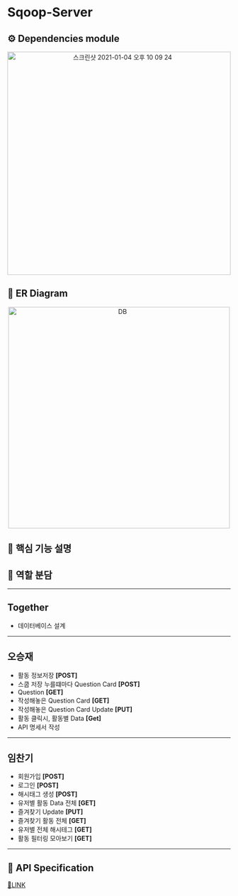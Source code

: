 # Sqoop-Server

## ⚙ Dependencies module

<p align="center">
  <img width="504" alt="스크린샷 2021-01-04 오후 10 09 24" src="https://user-images.githubusercontent.com/69755603/103541194-650d2a80-4ede-11eb-9409-2407e36dde2e.png">
</p>

## 🔗 ER Diagram

<p align="center">
  <img width="500px" alt="DB" src="https://user-images.githubusercontent.com/33858991/103500700-36b42e80-4e8f-11eb-82d1-684fd375c610.PNG">
</p>

## 📃 핵심 기능 설명

## 🤝 역할 분담

---

<h2> Together </h2>

- 데이터베이스 설계

---

<h2> 오승재 </h2>

- 활동 정보저장 **[POST]**
- 스쿱 저장 누를떄마다 Question Card **[POST]**
- Question **[GET]**
- 작성해놓은 Question Card **[GET]**
- 작성해놓은 Question Card Update **[PUT]**
- 활동 클릭시, 활동별 Data **[Get]**
- API 명세서 작성

---

<h2> 임찬기 </h2>

- 회원가입 **[POST]**
- 로그인 **[POST]**
- 해시태그 생성 **[POST]**
- 유저별 활동 Data 전체 **[GET]**
- 즐겨찾기 Update **[PUT]**
- 즐겨찾기 활동 전체 **[GET]**
- 유저별 전체 해시테그 **[GET]**
- 활동 필터링 모아보기 **[GET]**

---

## 📕 API Specification

[📖LINK](https://github.com/sqooop/Sqoop-Server/wiki)
